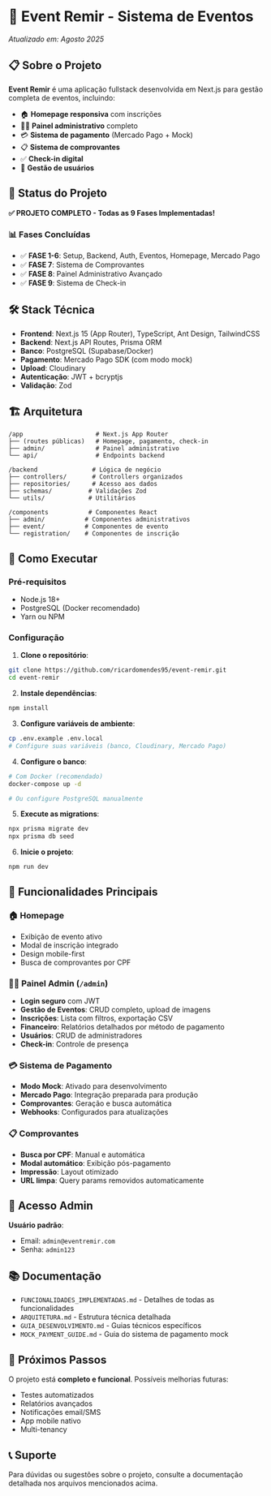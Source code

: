 # 🎉 Event Remir - Sistema de Eventos

_Atualizado em: Agosto 2025_

## 📋 Sobre o Projeto

**Event Remir** é uma aplicação fullstack desenvolvida em Next.js para gestão completa de eventos, incluindo:

- 🏠 **Homepage responsiva** com inscrições
- 👨‍💼 **Painel administrativo** completo
- 💳 **Sistema de pagamento** (Mercado Pago + Mock)
- 📋 **Sistema de comprovantes**
- ✅ **Check-in digital**
- 👥 **Gestão de usuários**

## 🚀 Status do Projeto

**✅ PROJETO COMPLETO - Todas as 9 Fases Implementadas!**

### 📊 Fases Concluídas

- ✅ **FASE 1-6**: Setup, Backend, Auth, Eventos, Homepage, Mercado Pago
- ✅ **FASE 7**: Sistema de Comprovantes
- ✅ **FASE 8**: Painel Administrativo Avançado
- ✅ **FASE 9**: Sistema de Check-in

## 🛠️ Stack Técnica

- **Frontend**: Next.js 15 (App Router), TypeScript, Ant Design, TailwindCSS
- **Backend**: Next.js API Routes, Prisma ORM
- **Banco**: PostgreSQL (Supabase/Docker)
- **Pagamento**: Mercado Pago SDK (com modo mock)
- **Upload**: Cloudinary
- **Autenticação**: JWT + bcryptjs
- **Validação**: Zod

## 🏗️ Arquitetura

```
/app                    # Next.js App Router
├── (routes públicas)   # Homepage, pagamento, check-in
├── admin/              # Painel administrativo
└── api/                # Endpoints backend

/backend               # Lógica de negócio
├── controllers/       # Controllers organizados
├── repositories/      # Acesso aos dados
├── schemas/          # Validações Zod
└── utils/            # Utilitários

/components           # Componentes React
├── admin/           # Componentes administrativos
├── event/           # Componentes de evento
└── registration/    # Componentes de inscrição
```

## 🚀 Como Executar

### Pré-requisitos

- Node.js 18+
- PostgreSQL (Docker recomendado)
- Yarn ou NPM

### Configuração

1. **Clone o repositório**:

```bash
git clone https://github.com/ricardomendes95/event-remir.git
cd event-remir
```

2. **Instale dependências**:

```bash
npm install
```

3. **Configure variáveis de ambiente**:

```bash
cp .env.example .env.local
# Configure suas variáveis (banco, Cloudinary, Mercado Pago)
```

4. **Configure o banco**:

```bash
# Com Docker (recomendado)
docker-compose up -d

# Ou configure PostgreSQL manualmente
```

5. **Execute as migrations**:

```bash
npx prisma migrate dev
npx prisma db seed
```

6. **Inicie o projeto**:

```bash
npm run dev
```

## 📱 Funcionalidades Principais

### 🏠 Homepage

- Exibição de evento ativo
- Modal de inscrição integrado
- Design mobile-first
- Busca de comprovantes por CPF

### 👨‍💼 Painel Admin (`/admin`)

- **Login seguro** com JWT
- **Gestão de Eventos**: CRUD completo, upload de imagens
- **Inscrições**: Lista com filtros, exportação CSV
- **Financeiro**: Relatórios detalhados por método de pagamento
- **Usuários**: CRUD de administradores
- **Check-in**: Controle de presença

### 💳 Sistema de Pagamento

- **Modo Mock**: Ativado para desenvolvimento
- **Mercado Pago**: Integração preparada para produção
- **Comprovantes**: Geração e busca automática
- **Webhooks**: Configurados para atualizações

### 📋 Comprovantes

- **Busca por CPF**: Manual e automática
- **Modal automático**: Exibição pós-pagamento
- **Impressão**: Layout otimizado
- **URL limpa**: Query params removidos automaticamente

## 🔐 Acesso Admin

**Usuário padrão**:

- Email: `admin@eventremir.com`
- Senha: `admin123`

## 📚 Documentação

- `FUNCIONALIDADES_IMPLEMENTADAS.md` - Detalhes de todas as funcionalidades
- `ARQUITETURA.md` - Estrutura técnica detalhada
- `GUIA_DESENVOLVIMENTO.md` - Guias técnicos específicos
- `MOCK_PAYMENT_GUIDE.md` - Guia do sistema de pagamento mock

## 🎯 Próximos Passos

O projeto está **completo e funcional**. Possíveis melhorias futuras:

- Testes automatizados
- Relatórios avançados
- Notificações email/SMS
- App mobile nativo
- Multi-tenancy

## 📞 Suporte

Para dúvidas ou sugestões sobre o projeto, consulte a documentação detalhada nos arquivos mencionados acima.
